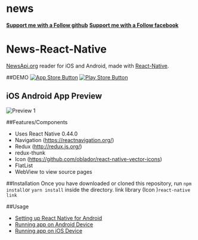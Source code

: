 # news
[**Support me with a Follow github**](https://github.com/luulam)
[**Support me with a Follow facebook**](https://www.facebook.com/luu.bang.77)

# News-React-Native  

[NewsApi.org](https://newsapi.org/) reader for iOS and Android, made with [React-Native](https://github.com/facebook/react-native).

##DEMO
[![App Store Button](http://imgur.com/y8PTxr9.png "App Store Button")]()
[![Play Store Button](http://imgur.com/utWa1co.png "Play Store Button")]()

## iOS Android App Preview
![Preview 1](https://media.giphy.com/media/l0Iy9ObPrxn01gIDe/giphy.gif )

##Features/Components
- Uses React Native 0.44.0
- Navigation (https://reactnavigation.org/)
- Redux (http://redux.js.org/)
- redux-thunk
- Icon (https://github.com/oblador/react-native-vector-icons)
- FlatList
- WebView to view source pages

##Installation
Once you have downloaded or cloned this repository, 
run `npm install`or `yarn install` inside the directory.
link library (Icon )`react-native link`

##Usage
- [Setting up React Native for Android](https://facebook.github.io/react-native/docs/android-setup.html#content)
- [Running app on Android Device](https://facebook.github.io/react-native/docs/running-on-device-android.html#content)
- [Running app on iOS Device](https://facebook.github.io/react-native/docs/running-on-device-ios.html#content)